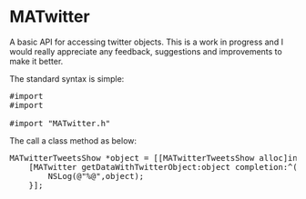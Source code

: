 MATwitter
=========

A basic API for accessing twitter objects. This is a work in progress and I would really appreciate any feedback, suggestions and improvements to make it better.

The standard syntax is simple:

<pre>
#import <Social/Social.h>
#import <Accounts/Accounts.h>

#import "MATwitter.h"
</pre>

The call a class method as below:

<pre>
MATwitterTweetsShow *object = [[MATwitterTweetsShow alloc]initWithID:@"450860666878832641"];
    [MATwitter getDataWithTwitterObject:object completion:^(NSObject *object) {
        NSLog(@"%@",object);
    }];
</pre>


